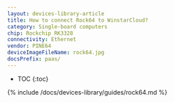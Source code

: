 ```yaml
---
layout: devices-library-article
title: How to connect Rock64 to WinstarCloud?
category: Single-board computers
chip: Rockchip RK3328
connectivity: Ethernet
vendor: PINE64
deviceImageFileName: rock64.jpg
docsPrefix: paas/
---
```



* TOC
{:toc}

{% include /docs/devices-library/guides/rock64.md %}